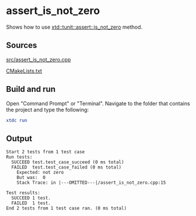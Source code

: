 # assert_is_not_zero

Shows how to use [xtd::tunit::assert::is_not_zero](https://gammasoft71.github.io/xtd/reference_guides/latest/classxtd_1_1tunit_1_1assert.html#a7e123d3181be696041b36190264a92d9) method.

## Sources

[src/assert_is_not_zero.cpp](src/assert_is_not_zero.cpp)

[CMakeLists.txt](CMakeLists.txt)

## Build and run

Open "Command Prompt" or "Terminal". Navigate to the folder that contains the project and type the following:

```cmake
xtdc run
```

## Output

```
Start 2 tests from 1 test case
Run tests:
  SUCCEED test.test_case_succeed (0 ms total)
  FAILED  test.test_case_failed (0 ms total)
    Expected: not zero
    But was:  0
    Stack Trace: in |---OMITTED---|/assert_is_not_zero.cpp:15

Test results:
  SUCCEED 1 test.
  FAILED  1 test.
End 2 tests from 1 test case ran. (0 ms total)
```

